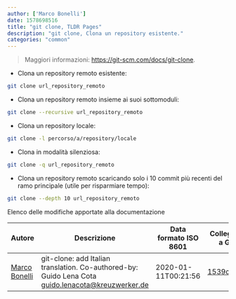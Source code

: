 ```yaml
---
author: ['Marco Bonelli']
date: 1578698516
title: "git clone, TLDR Pages"
description: "git clone, Clona un repository esistente."
categories: "common"
---
```

> Maggiori informazioni: <https://git-scm.com/docs/git-clone>.

- Clona un repository remoto esistente:

```bash
git clone url_repository_remoto
```

- Clona un repository remoto insieme ai suoi sottomoduli:

```bash
git clone --recursive url_repository_remoto
```

- Clona un repository locale:

```bash
git clone -l percorso/a/repository/locale
```

- Clona in modalità silenziosa:

```bash
git clone -q url_repository_remoto
```

- Clona un repository remoto scaricando solo i 10 commit più recenti del ramo principale (utile per risparmiare tempo):

```bash
git clone --depth 10 url_repository_remoto
```
Elenco delle modifiche apportate alla documentazione


Autore | Descrizione | Data formato ISO 8601 | Collegamento a GitHub
------|-----|-----|-----
[Marco Bonelli](mailto:marco@mebeim.net) | git-clone: add Italian translation. Co-authored-by: Guido Lena Cota <guido.lenacota@kreuzwerker.de> | 2020-01-11T00:21:56 | [1539dee8c36c](https://github.com/tldr-pages/tldr/commit/1539dee8c36c955a507b2381430c76d421412fed)

